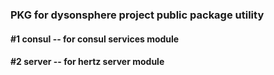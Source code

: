 ### PKG for dysonsphere project public package utility
#### #1 consul -- for consul services module
#### #2 server -- for hertz server module

